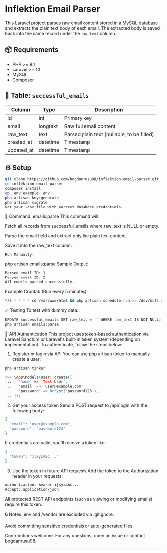 # Inflektion Email Parser

This Laravel project parses raw email content stored in a MySQL database and extracts the plain text body of each email. The extracted body is saved back into the same record under the `raw_text` column.

## 📦 Requirements

- PHP >= 8.1
- Laravel >= 10
- MySQL
- Composer

## 📁 Table: `successful_emails`

| Column        | Type     | Description                              |
|---------------|----------|------------------------------------------|
| id            | int      | Primary key                              |
| email         | longtext | Raw full email content                   |
| raw_text      | text     | Parsed plain text (nullable, to be filled) |
| created_at    | datetime | Timestamp                                |
| updated_at    | datetime | Timestamp                                |

## ⚙️ Setup

```bash
git clone https://github.com/bogdanrusu98/inflektion-email-parser.git
cd inflektion-email-parser
composer install
cp .env.example .env
php artisan key:generate
php artisan migrate
Set your .env file with correct database credentials.
```

🔧 Command: emails:parse
This command will:

Fetch all records from successful_emails where raw_text is NULL or empty.

Parse the email field and extract only the plain text content.

Save it into the raw_text column.
```bash
Run Manually:
```

php artisan emails:parse
Sample Output:
```bash
Parsed email ID: 1
Parsed email ID: 2
All emails parsed successfully.
```

Example Crontab (Run every 5 minutes):
```bash
*/5 * * * * cd /var/www/html && php artisan schedule:run >> /dev/null 2>&1
```

✅ Testing
To test with dummy data:

```bash
UPDATE successful_emails SET raw_text = '' WHERE raw_text IS NOT NULL;
php artisan emails:parse
```

🔐 API Authentication
This project uses token-based authentication via Laravel Sanctum or Laravel's built-in token system (depending on implementation). To authenticate, follow the steps below:

1. Register or login via API
You can use php artisan tinker to manually create a user:

```bash
php artisan tinker

>>> \App\Models\User::create([
...   'name' => 'Test User',
...   'email' => 'user@example.com',
...   'password' => bcrypt('password123'),
... ]);

```

2. Get your access token
Send a POST request to /api/login with the following body:

```bash
{
  "email": "user@example.com",
  "password": "password123"
}
```

If credentials are valid, you'll receive a token like:

```bash
{
  "token": "1|XyzABC..."
}
```

3. Use the token in future API requests
Add the token to the Authorization header in your requests:

```bash
Authorization: Bearer 1|XyzABC...
Accept: application/json
```

All protected REST API endpoints (such as viewing or modifying emails) require this token.

🔒 Notes
.env and /vendor are excluded via .gitignore.

Avoid committing sensitive credentials or auto-generated files.

Contributions welcome. For any questions, open an issue or contact bogdanrusu98.



---

